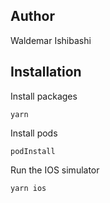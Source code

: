 ## Author

Waldemar Ishibashi

## Installation

Install packages

```
yarn
```

Install pods

```
podInstall
```

Run the IOS simulator

```
yarn ios
```
